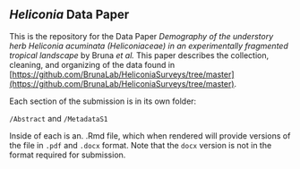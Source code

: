 ## _Heliconia_ Data Paper

This is the repository for the Data Paper *Demography of the understory herb _Heliconia acuminata_ (Heliconiaceae) in an experimentally fragmented tropical landscape* by Bruna _et al._ This paper describes the collection, cleaning, and organizing of the data found in [https://github.com/BrunaLab/HeliconiaSurveys/tree/master](https://github.com/BrunaLab/HeliconiaSurveys/tree/master). 

Each section of the submission is in its own folder: 

`/Abstract` and `/MetadataS1`

Inside of each is an. .Rmd file, which when rendered will provide versions of the file in `.pdf` and `.docx` format. Note that the `docx` version is not in the format required for submission. 
